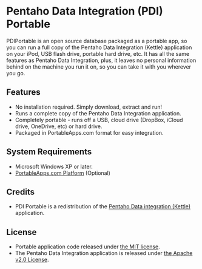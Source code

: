 # Pentaho Data Integration (PDI) Portable

PDIPortable is an open source database packaged as a portable app, so you can run a full copy of the Pentaho Data Integration (Kettle) application on your iPod, USB flash drive, portable hard drive, etc. It has all the same features as Pentaho Data Integration, plus, it leaves no personal information behind on the machine you run it on, so you can take it with you wherever you go.

## Features
* No installation required. Simply download, extract and run!
* Runs a complete copy of the Pentaho Data Integration application.
* Completely portable - runs off a USB, cloud drive (DropBox, iCloud drive, OneDrive, etc) or hard drive.
* Packaged in PortableApps.com format for easy integration.

## System Requirements

* Microsoft Windows XP or later.
* [PortableApps.com Platform](http://portableapps.com/download) (Optional)

## Credits

* PDI Portable is a redistribution of the [Pentaho Data integration (Kettle)](http://community.pentaho.com/projects/data-integration/) application.

## License

* Portable application code released under [the MIT license](LICENSE).
* The Pentaho Data Integration application is released under [the Apache v2.0 License](https://github.com/pentaho/pentaho-kettle/blob/master/LICENSE.txt).
